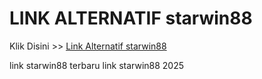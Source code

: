 # LINK ALTERNATIF starwin88

Klik Disini >> <a href="https://linksto.pages.dev/">Link Alternatif starwin88 </a>

link starwin88 terbaru
link starwin88 2025